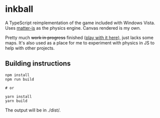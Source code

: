 # inkball

A TypeScript reimplementation of the game included with Windows Vista. Uses [matter-js](https://brm.io/matter-js/) as the physics engine. Canvas rendered is my own.

Pretty much ~~work in progress~~ finished ([play with it here](https://matsz.dev/inkball/)), just lacks some maps. It's also used as a place for me to experiment with physics in JS to help with other projects.

## Building instructions

```
npm install
npm run build

# or

yarn install
yarn build
```

The output will be in ./dist/.